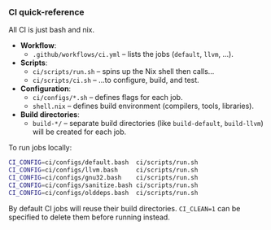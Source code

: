 ### CI quick-reference

All CI is just bash and nix.

* **Workflow**:
  -  `.github/workflows/ci.yml` – lists the jobs (`default`, `llvm`, …).
* **Scripts**:
  - `ci/scripts/run.sh` – spins up the Nix shell then calls…
  - `ci/scripts/ci.sh` – …to configure, build, and test.
* **Configuration**:
  - `ci/configs/*.sh` – defines flags for each job.
  - `shell.nix` – defines build environment (compilers, tools, libraries).
* **Build directories**:
  - `build-*/` – separate build directories (like `build-default`, `build-llvm`) will be created for each job.

To run jobs locally:

```bash
CI_CONFIG=ci/configs/default.bash  ci/scripts/run.sh
CI_CONFIG=ci/configs/llvm.bash     ci/scripts/run.sh
CI_CONFIG=ci/configs/gnu32.bash    ci/scripts/run.sh
CI_CONFIG=ci/configs/sanitize.bash ci/scripts/run.sh
CI_CONFIG=ci/configs/olddeps.bash  ci/scripts/run.sh
```

By default CI jobs will reuse their build directories. `CI_CLEAN=1` can be specified to delete them before running instead.
